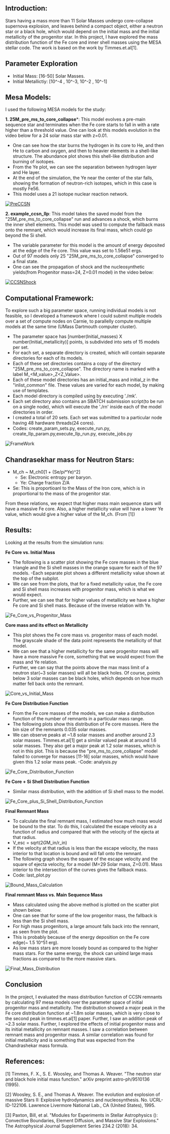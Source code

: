 ## Introduction:
Stars having a mass more than 11 Solar Masses undergo core-collapse supernova explosion, and leaves behind a compact object, either a neutron star or a black hole, which would depend on the initial mass and the initial metallicity of the progenitor star.
In this project, I have explored the mass distribution function of the Fe core and inner shell masses using the MESA stellar code. The work is based on the work by Timmes.et.al[1].

## Parameter Exploration
- Initial Mass: [16-50] Solar Masses.
- Initial Metallictiy: [10^-4 , 10^-3, 10^-2 , 10^-1]

## Mesa Models:
I used the following MESA models for the study:

**1. 25M_pre_ms_to_core_collapse***: This model evolves a pre-main sequence star and terminates when the Fe core starts to fall in with a rate higher than a threshold value. One can look at this models evolution in the video below for a 24 solar mass star with z=0.01.
  - One can see how the star burns the hydrogen in its core to He, and then He to carbon and oxygen, and then to heavier elements in a shell-like structure. The abundance plot shows this shell-like distribution and burning of isotopes.
  - From the Ye plot, we can see the separation between hydrogen layer and He layer.
  - At the end of the simulation, the Ye near the center of the star falls, showing the formation of neutron-rich isotopes, which in this case is mostly Fe56.
  - This model uses a 21 isotope nuclear reaction network.
 
[![PreCCSN](https://raw.githubusercontent.com/vishaltiwari/CCSN_rem_mass_dis/master/images/pre_ccsn.png)](https://youtu.be/7sy38ll-mTc)


**2. example_ccsn_IIp**: This model takes the saved model from the "25M_pre_ms_to_core_collapse" run and advances a shock, which burns the inner shell elements. This model was used to compute the fallback mass onto the remnant, which would increase its final mass, which could go beyond the Si shell.

- The variable parameter for this model is the amount of energy deposited at the edge of the Fe core. This value was set to 1.56e51 ergs. 
- Out of 97 models only 25 "25M_pre_ms_to_core_collapse" converged to a final state.
- One can see the propagation of shock and the nucleosynthetic yields(from Progenitor mass=24, Z=0.01 model) in the video below:

[![CCSNShock](https://raw.githubusercontent.com/vishaltiwari/CCSN_rem_mass_dis/master/images/ccsn_shock.png)](https://youtu.be/y8ilgMQUdqQ)

## Computational Framework:

To explore such a big parameter space, running individual models is not feasible, so I developed a framework where I could submit multiple models over a set of compute nodes on Carnie, to parallelly compute multiple models at the same time (UMass Dartmouth computer cluster).

- The parameter space has [number(Initial_masses) X number(Initial_metallicity)] points, is subdivided into sets of 15 models per set.
- For each set, a separate directory is created, which will contain separate directories for each of its models.
- Each of these set directories contains a copy of the directory "25M_pre_ms_to_core_collapse". The directory name is marked with a label M_<M_value>_Z<Z_Value>.
- Each of these model directories has an initial_mass and initial_z in the "inlist_common" file. These values are varied for each model, by making use of templates.
- Each model directory is compiled using by executing './mk'.
- Each set directory also contains an SBATCH submission script(to be run on a single node), which will execute the './rn' inside each of the model directories in order.
- I created a total of 20 sets. Each set was submitted to a particular node having 48 hardware threads(24 cores).
- Codes: create_param_sets.py, execute_run.py, create_IIp_param.py,execute_IIp_run.py, execute_jobs.py

![FrameWork](https://raw.githubusercontent.com/vishaltiwari/CCSN_rem_mass_dis/master/images/Framework_astro_project.png)

## Chandrasekhar mass for Neutron Stars:
 - M_ch ~ M_ch0[1 + (Se/pi*Ye)^2]
    - Se: Electronic entropy per baryon.
    - Ye: Charge fraction Z/A
  - Se: This is proportioanl to the Mass of the Iron core, which is in proportional to the mass of the progenitor star.
  
From these relations, we expect that higher mass main sequence stars will have a massive Fe core. Also, a higher metallicity value will have a lower Ye value, which would give a higher value of the M_ch. (From [1])

## Results:

Looking at the results from the simulation runs:

**Fe Core vs. Initial Mass**
- The following is a scatter plot showing the Fe core masses in the blue triangle and the Si shell masses in the orange square for each of the 97 models. 
-Each separate plot shows a different metallicity value shown at the top of the subplot.
- We can see from the plots, that for a fixed metallicity value, the Fe core and Si shell mass increases with progenitor mass, which is what we would expect.
- Further, we can see that for higher values of metallicity we have a higher Fe core and Si shell mass. Because of the inverse relation with Ye.

![Fe_Core_vs_Progenitor_Mass](https://raw.githubusercontent.com/vishaltiwari/CCSN_rem_mass_dis/master/images/fe_sI_core.png)

**Core mass and its effect on Metallicity**
- This plot shows the Fe core mass vs. progenitor mass of each model. The grayscale shade of the data point represents the metallicity of that model. 
- We can see that a higher metallicity for the same progenitor mass will have a more massive Fe core, something that we would expect from the mass and Ye relation.
- Further, we can say that the points above the max mass limit of a neutron star(~3 solar masses) will all be black holes. Of course, points below 3 solar masses can be black holes, which depends on how much matter fell back onto the remnant.

![Core_vs_Initial_Mass](https://raw.githubusercontent.com/vishaltiwari/CCSN_rem_mass_dis/master/images/Fecore_mass_vs_main_seq_metal.png)

**Fe Core Distribution Function**
- From the Fe core masses of the models, we can make a distribution function of the number of remnants in a particular mass range.
- The following plots show this distribution of Fe core masses. Here the bin size of the remnants 0.035 solar masses.
- We can observe peaks at ~1.8 solar masses and another around 2.3 solar masses. Timmes.et.al[1] get a similar valued peak at around 1.6 solar masses. They also get a major peak at 1.2 solar masses, which is not in this plot. This is because the "pre_ms_to_core_collapse" model failed to converge for masses [11-16] solar masses, which would have given this 1.2 solar mass peak.
-Code: analysis.py

![Fe_Core_Distribution_Function](https://raw.githubusercontent.com/vishaltiwari/CCSN_rem_mass_dis/master/images/Fe_core_distribution.png)

**Fe Core + Si Shell Distribution Function**

- Similar mass distribution, with the addition of Si shell mass to the model.

![Fe_Core_plus_Si_Shell_Distribution_Function](https://raw.githubusercontent.com/vishaltiwari/CCSN_rem_mass_dis/master/images/Fe_plus_si_core_distribution.png)

**Final Remnant Mass**

- To calculate the final remnant mass, I estimated how much mass would be bound to the star. To do this, I calculated the escape velocity as a function of radius and compared that with the velocity of the ejecta at that radius.
- V_esc = sqrt(2*G*M_in/r_in)
- If the velocity at that radius is less than the escape velocity, the mass interior to that location is bound and will fall onto the remnant.
- The following graph shows the square of the escape velocity and the square of ejecta velocity, for a model (M=29 Solar mass, Z=0.01). Mass interior to the intersection of the curves gives the fallback mass.
- Code: last_plot.py

![Bound_Mass_Calculation](https://raw.githubusercontent.com/vishaltiwari/CCSN_rem_mass_dis/master/images/velocity_escape_graph.png)

**Final remnant Mass vs. Main Sequence Mass**
- Mass calculated using the above method is plotted on the scatter plot shown below.
- One can see that for some of the low progenitor mass, the fallback is less than the Si shell mass.
- For high mass progenitors, a large amount falls back into the remnant, as seen from the plot.
- This is probably because of the energy deposition on the Fe core edge(~ 1.5 10^51 erg). 
- As low mass stars are more loosely bound as compared to the higher mass stars. For the same energy, the shock can unbind large mass fractions as compared to the more massive stars.

![Final_Mass_Distribution](https://raw.githubusercontent.com/vishaltiwari/CCSN_rem_mass_dis/master/images/last_plot.png)

## Conclusion
In the project, I evaluated the mass distribution function of CCSN remnants by calculating 97 mesa models over the parameter space of initial progenitor mass and metallicity. The distribution showed a major peak in the Fe core distribution function at ~1.8m solar masses, which is very close to the second peak in timmes.et.al[1] paper. Further, I saw an addition peak of ~2.3 solar mass. Further, I explored the effects of initial progenitor mass and its initial metallicity on remnant masses. I saw a correlation between remnant mass and progenitor mass. A similar correlation was found for initial metallicity and is something that was expected from the Chandrashekar mass formula.

## References:
[1] Timmes, F. X., S. E. Woosley, and Thomas A. Weaver. "The neutron star and black hole initial mass function." arXiv preprint astro-ph/9510136 (1995). 

[2] Woosley, S. E., and Thomas A. Weaver. The evolution and explosion of massive Stars II: Explosive hydrodynamics and nucleosynthesis. No. UCRL-ID-122106. Lawrence Livermore National Lab., CA (United States), 1995. 

[3] Paxton, Bill, et al. "Modules for Experiments in Stellar Astrophysics (): Convective Boundaries, Element Diffusion, and Massive Star Explosions." The Astrophysical Journal Supplement Series 234.2 (2018): 34.
